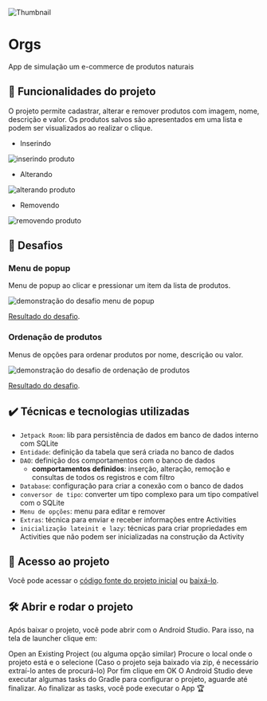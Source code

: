 ![Thumbnail](https://user-images.githubusercontent.com/8989346/132551158-1dcbc5a8-f3e7-4022-80e0-30f16935f7a8.png)
  
# Orgs

App de simulação um e-commerce de produtos naturais

## 🔨 Funcionalidades do projeto

O projeto permite cadastrar, alterar e remover produtos com imagem, nome, descrição e valor. Os produtos salvos são apresentados em uma lista e podem ser visualizados ao realizar o clique.

- Inserindo

![inserindo produto](https://user-images.githubusercontent.com/8989346/133252744-e6201160-1d51-47c2-8192-d602be1bfd80.gif)


- Alterando

![alterando produto](https://user-images.githubusercontent.com/8989346/133252749-eecdb640-1a11-422b-99e2-57347b765918.gif)

- Removendo

![removendo produto](https://user-images.githubusercontent.com/8989346/133252742-90509b74-e6df-4a47-bc2f-0208a0977d92.gif)

## 🎯 Desafios

### Menu de popup

Menu de popup ao clicar e pressionar um item da lista de produtos.

![demonstração do desafio menu de popup](https://user-images.githubusercontent.com/8989346/138088766-238502c3-cb3e-4960-932a-f77d88f3af62.png)

[Resultado do desafio](https://github.com/alura-cursos/android-com-kotlin-persistencia-de-dados-com-room/commit/ff307fcaf25089689e944d5e79f4f8c3f15f8cc3).

### Ordenação de produtos

Menus de opções para ordenar produtos por nome, descrição ou valor. 

![demonstração do desafio de ordenação de produtos](https://user-images.githubusercontent.com/8989346/137913949-2bed58cc-c9c5-4444-a4a3-6e1fcf94938d.gif)

[Resultado do desafio](https://github.com/alura-cursos/android-com-kotlin-persistencia-de-dados-com-room/commit/58fa63e2bb004d9144a0727a2dadd9265f0182ba).

## ✔️ Técnicas e tecnologias utilizadas

- `Jetpack Room`: lib para persistência de dados em banco de dados interno com SQLite
- `Entidade`: definição da tabela que será criada no banco de dados
- `DAO`: definição dos comportamentos com o banco de dados
  - **comportamentos definidos**: inserção, alteração, remoção e consultas de todos os registros e com filtro
- `Database`: configuração para criar a conexão com o banco de dados
- `conversor de tipo`: converter um tipo complexo para um tipo compatível com o SQLite
- `Menu de opções`: menu para editar e remover
- `Extras`: técnica para enviar e receber informações entre Activities
- `inicialização lateinit e lazy`: técnicas para criar propriedades em Activities que não podem ser inicializadas na construção da Activity

## 📁 Acesso ao projeto

Você pode acessar o [código fonte do projeto inicial](https://github.com/alura-cursos/android-com-kotlin-persistencia-de-dados-com-room/tree/projeto-inicial) ou [baixá-lo](https://github.com/alura-cursos/android-com-kotlin-persistencia-de-dados-com-room/archive/refs/heads/projeto-inicial.zip).

## 🛠️ Abrir e rodar o projeto

Após baixar o projeto, você pode abrir com o Android Studio. Para isso, na tela de launcher clique em:

Open an Existing Project (ou alguma opção similar)
Procure o local onde o projeto está e o selecione (Caso o projeto seja baixado via zip, é necessário extraí-lo antes de procurá-lo)
Por fim clique em OK
O Android Studio deve executar algumas tasks do Gradle para configurar o projeto, aguarde até finalizar. Ao finalizar as tasks, você pode executar o App 🏆

<!-- ## 📚 Mais informações do curso

**Faça um CTA para o curso do projeto**

-->
